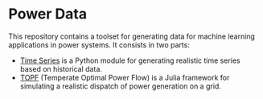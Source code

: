 Power Data
==========

This repository contains a toolset for generating data for machine learning applications in power systems. It consists in two parts:

- [Time Series](./TimeSeries) is a Python module for generating realistic time series based on historical data.
- [TOPF](./TOPF) (Temperate Optimal Power Flow) is a Julia framework for simulating a realistic dispatch of power generation on a grid.

